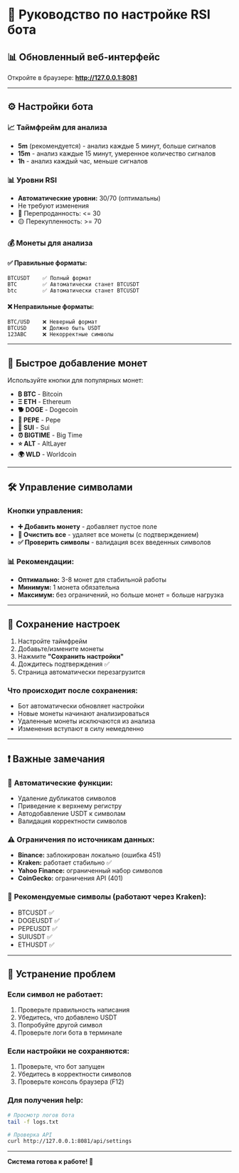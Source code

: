 # 🔧 Руководство по настройке RSI бота

## 📊 Обновленный веб-интерфейс

Откройте в браузере: **http://127.0.0.1:8081**

---

## ⚙️ Настройки бота

### 📈 **Таймфрейм для анализа**
- **5m** (рекомендуется) - анализ каждые 5 минут, больше сигналов
- **15m** - анализ каждые 15 минут, умеренное количество сигналов  
- **1h** - анализ каждый час, меньше сигналов

### 📊 **Уровни RSI** 
- **Автоматические уровни:** 30/70 (оптимальны)
- Не требуют изменения
- 🔴 Перепроданность: <= 30
- 🟡 Перекупленность: >= 70

### 💰 **Монеты для анализа**

#### ✅ Правильные форматы:
```
BTCUSDT    ✅ Полный формат
BTC        ✅ Автоматически станет BTCUSDT
btc        ✅ Автоматически станет BTCUSDT
```

#### ❌ Неправильные форматы:
```
BTC/USD    ❌ Неверный формат
BTCUSD     ❌ Должно быть USDT
123ABC     ❌ Некорректные символы
```

---

## 🚀 Быстрое добавление монет

Используйте кнопки для популярных монет:
- **₿ BTC** - Bitcoin
- **Ξ ETH** - Ethereum  
- **🐕 DOGE** - Dogecoin
- **🐸 PEPE** - Pepe
- **🌊 SUI** - Sui
- **⏰ BIGTIME** - Big Time
- **⭐ ALT** - AltLayer
- **🌍 WLD** - Worldcoin

---

## 🛠️ Управление символами

### Кнопки управления:
- **➕ Добавить монету** - добавляет пустое поле
- **🧹 Очистить все** - удаляет все монеты (с подтверждением)
- **✅ Проверить символы** - валидация всех введенных символов

### 📊 Рекомендации:
- **Оптимально:** 3-8 монет для стабильной работы
- **Минимум:** 1 монета обязательна
- **Максимум:** без ограничений, но больше монет = больше нагрузка

---

## 💾 Сохранение настроек

1. Настройте таймфрейм
2. Добавьте/измените монеты
3. Нажмите **"Сохранить настройки"**
4. Дождитесь подтверждения ✅
5. Страница автоматически перезагрузится

### Что происходит после сохранения:
- Бот автоматически обновляет настройки
- Новые монеты начинают анализироваться
- Удаленные монеты исключаются из анализа
- Изменения вступают в силу немедленно

---

## ❗ Важные замечания

### 🔄 **Автоматические функции:**
- Удаление дубликатов символов
- Приведение к верхнему регистру
- Автодобавление USDT к символам
- Валидация корректности символов

### ⚠️ **Ограничения по источникам данных:**
- **Binance:** заблокирован локально (ошибка 451)
- **Kraken:** работает стабильно ✅
- **Yahoo Finance:** ограниченный набор символов
- **CoinGecko:** ограничения API (401)

### 🎯 **Рекомендуемые символы (работают через Kraken):**
- BTCUSDT ✅
- DOGEUSDT ✅  
- PEPEUSDT ✅
- SUIUSDT ✅
- ETHUSDT ✅

---

## 🚨 Устранение проблем

### Если символ не работает:
1. Проверьте правильность написания
2. Убедитесь, что добавлено USDT
3. Попробуйте другой символ
4. Проверьте логи бота в терминале

### Если настройки не сохраняются:
1. Проверьте, что бот запущен
2. Убедитесь в корректности символов
3. Проверьте консоль браузера (F12)

### Для получения help:
```bash
# Просмотр логов бота
tail -f logs.txt

# Проверка API
curl http://127.0.0.1:8081/api/settings
```

---

**Система готова к работе! 🎉** 